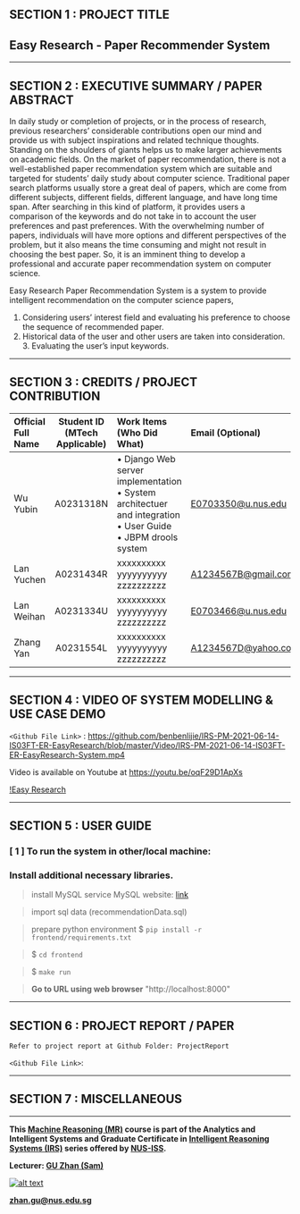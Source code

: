 
## SECTION 1 : PROJECT TITLE
## Easy Research - Paper Recommender System

---

## SECTION 2 : EXECUTIVE SUMMARY / PAPER ABSTRACT

In daily study or completion of projects, or in the process of research, previous researchers’ considerable contributions open our mind and provide us with subject inspirations and related technique thoughts. Standing on the shoulders of giants helps us to make larger achievements on academic fields. On the market of paper recommendation, there is not a well-established paper recommendation system which are suitable and targeted for students’ daily study about computer science. Traditional paper search platforms usually store a great deal of papers, which are come from different subjects, different fields, different language, and have long time span. After searching in this kind of platform, it provides users a comparison of the keywords and do not take in to account the user preferences and past preferences. With the overwhelming number of papers, individuals will have more options and different perspectives of the problem, but it also means the time consuming and might not result in choosing the best paper. So, it is an imminent thing to develop a professional and accurate paper recommendation system on computer science.

Easy Research Paper Recommendation System is a system to provide intelligent recommendation on the computer science papers,
1. Considering users’ interest field and evaluating his preference to choose the sequence of recommended
paper.
2. Historical data of the user and other users are taken into consideration. 3. Evaluating the user’s input keywords.

---

## SECTION 3 : CREDITS / PROJECT CONTRIBUTION

| Official Full Name  | Student ID (MTech Applicable)  | Work Items (Who Did What) | Email (Optional) |
| :------------ |:---------------:| :-----| :-----|
| Wu Yubin | A0231318N | • Django Web server implementation <br>• System architectuer and integration<br>• User Guide <br>• JBPM drools system | E0703350@u.nus.edu |
| Lan Yuchen | A0231434R | xxxxxxxxxx yyyyyyyyyy zzzzzzzzzz| A1234567B@gmail.com |
| Lan Weihan | A0231334U | xxxxxxxxxx yyyyyyyyyy zzzzzzzzzz| E0703466@u.nus.edu |
| Zhang Yan | A0231554L | xxxxxxxxxx yyyyyyyyyy zzzzzzzzzz| A1234567D@yahoo.com |

---

## SECTION 4 : VIDEO OF SYSTEM MODELLING & USE CASE DEMO

`<Github File Link>` : <https://github.com/benbenlijie/IRS-PM-2021-06-14-IS03FT-ER-EasyResearch/blob/master/Video/IRS-PM-2021-06-14-IS03FT-ER-EasyResearch-System.mp4>

Video is available on Youtube at https://youtu.be/oqF29D1ApXs

[!Easy Research](https://youtu.be/oqF29D1ApXs "Easy Research")


---

## SECTION 5 : USER GUIDE

### [ 1 ] To run the system in other/local machine:
### Install additional necessary libraries. 

> install MySQL service
MySQL website: [link](https://dev.mysql.com/doc/mysql-installation-excerpt/5.7/en/)

> import sql data (recommendationData.sql)

> prepare python environment
$ `pip install -r frontend/requirements.txt`

> $ `cd frontend`

> $ `make run`

> **Go to URL using web browser** "http://localhost:8000"

---
## SECTION 6 : PROJECT REPORT / PAPER

`Refer to project report at Github Folder: ProjectReport`

`<Github File Link>`: 

---
## SECTION 7 : MISCELLANEOUS

---

**This [Machine Reasoning (MR)](https://www.iss.nus.edu.sg/executive-education/course/detail/machine-reasoning "Machine Reasoning") course is part of the Analytics and Intelligent Systems and Graduate Certificate in [Intelligent Reasoning Systems (IRS)](https://www.iss.nus.edu.sg/stackable-certificate-programmes/intelligent-systems "Intelligent Reasoning Systems") series offered by [NUS-ISS](https://www.iss.nus.edu.sg "Institute of Systems Science, National University of Singapore").**

**Lecturer: [GU Zhan (Sam)](https://www.iss.nus.edu.sg/about-us/staff/detail/201/GU%20Zhan "GU Zhan (Sam)")**

[![alt text](https://www.iss.nus.edu.sg/images/default-source/About-Us/7.6.1-teaching-staff/sam-website.tmb-.png "Let's check Sam' profile page")](https://www.iss.nus.edu.sg/about-us/staff/detail/201/GU%20Zhan)

**zhan.gu@nus.edu.sg**
